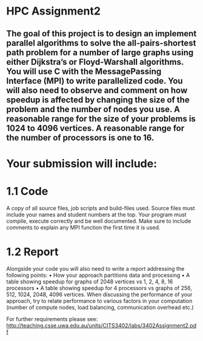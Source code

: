 # HPC Assignment2


The goal of this project is to design an implement parallel algorithms to solve
the all-pairs-shortest path problem for a number of large graphs using either
Dijkstra’s or Floyd-Warshall algorithms. You will use C with the MessagePassing Interface (MPI) to write parallelized code. You will also need to observe
and comment on how speedup is affected by changing the size of the problem and
the number of nodes you use. A reasonable range for the size of your problems
is 1024 to 4096 vertices. A reasonable range for the number of processors is one
to 16.
-------------------------------------------------
# Your submission will include:

# 1.1 Code
A copy of all source files, job scripts and build-files used. Source files must include your names and student numbers at the top. Your program must compile,
execute correctly and be well documented. Make sure to include comments to
explain any MPI function the first time it is used.

# 1.2 Report
Alongside your code you will also need to write a report addressing the following
points:
• How your approach partitions data and processing
• A table showing speedup for graphs of 2048 vertices vs 1, 2, 4, 8, 16 processors
• A table showing speedup for 4 processors vs graphs of 256, 512, 1024, 2048, 4096
vertices.
When discussing the performance of your approach, try to relate performance to
various factors in your computation (number of compute nodes, load balancing,
communication overhead etc.)

For further requirements please see:
http://teaching.csse.uwa.edu.au/units/CITS3402/labs/3402Assignment2.pdf
